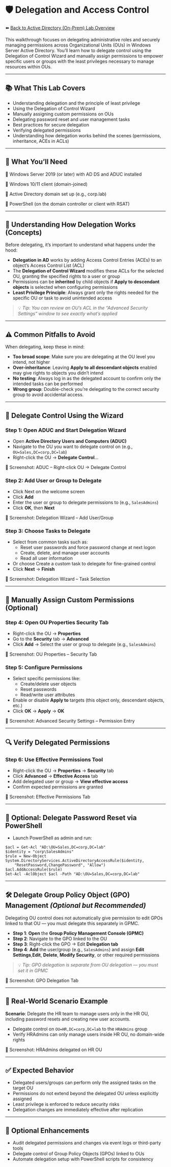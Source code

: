# 🛡️ Delegation and Access Control

⬅️ [Back to Active Directory (On-Prem) Lab Overview](./README.md)

This walkthrough focuses on delegating administrative roles and securely managing permissions across Organizational Units (OUs) in Windows Server Active Directory. You’ll learn how to delegate control using the Delegation of Control Wizard and manually assign permissions to empower specific users or groups with the least privileges necessary to manage resources within OUs.

---

## 📚 What This Lab Covers
- Understanding delegation and the principle of least privilege
- Using the Delegation of Control Wizard
- Manually assigning custom permissions on OUs
- Delegating password reset and user management tasks
- Best practices for secure delegation
- Verifying delegated permissions
- Understanding how delegation works behind the scenes (permissions, inheritance, ACEs in ACLs)

---

## 📝 What You’ll Need

🔹 Windows Server 2019 (or later) with AD DS and ADUC installed

🔹 Windows 10/11 client (domain-joined)

🔹 Active Directory domain set up (e.g., corp.lab)

🔹 PowerShell (on the domain controller or client with RSAT)

---

## 📖 Understanding How Delegation Works (Concepts)
Before delegating, it’s important to understand what happens under the hood:
- **Delegation in AD** works by adding Access Control Entries (ACEs) to an object’s Access Control List (ACL)
- The **Delegation of Control Wizard** modifies these ACLs for the selected OU, granting the specified rights to a user or group
- Permissions can be **inherited** by child objects if **Apply to descendant objects** is selected when configuring permissions
- **Least Privilege Principle**: Always grant only the rights needed for the specific OU or task to avoid unintended access
> 💡 *Tip: You can review an OU’s ACL in the “Advanced Security Settings” window to see exactly what’s applied*

---

## ⚠️ Common Pitfalls to Avoid
When delegating, keep these in mind:
- **Too broad scope**: Make sure you are delegating at the OU level you intend, not higher
- **Over-inheritance**: Leaving **Apply to all descendant objects** enabled may give rights to objects you didn’t intend
- **No testing**: Always log in as the delegated account to confirm only the intended tasks can be performed
- **Wrong group**: Double-check you’re delegating to the correct security group to avoid accidental access.

---

## 👤 Delegate Control Using the Wizard

### Step 1: Open ADUC and Start Delegation Wizard
- Open **Active Directory Users and Computers (ADUC)**
- Navigate to the OU you want to delegate control on (e.g., `OU=Sales,DC=corp,DC=lab`)
- Right-click the OU → **Delegate Control**...

📸 Screenshot: ADUC – Right-click OU → Delegate Control

### Step 2: Add User or Group to Delegate
- Click Next on the welcome screen
- Click **Add**
- Enter the user or group to delegate permissions to (e.g., `SalesAdmins`)
- Click **OK**, then **Next**

📸 Screenshot: Delegation Wizard – Add User/Group

### Step 3: Choose Tasks to Delegate

- Select from common tasks such as:
  - Reset user passwords and force password change at next logon
  - Create, delete, and manage user accounts
  - Read all user information
- Or choose Create a custom task to delegate for fine-grained control
- Click **Next** → **Finish**

📸 Screenshot: Delegation Wizard – Task Selection

---

## 🔧 Manually Assign Custom Permissions (Optional)

### Step 4: Open OU Properties Security Tab
- Right-click the OU → **Properties**
- Go to the **Security** tab → **Advanced**
- Click **Add** → Select the user or group to delegate (e.g., `SalesAdmins`)

📸 Screenshot: OU Properties – Security Tab

### Step 5: Configure Permissions
- Select specific permissions like:
  - Create/delete user objects
  - Reset passwords
  - Read/write user attributes
- Enable or disable **Apply to** targets (this object only, descendant objects, etc.)
- Click **OK** → **Apply** → **OK**

 📸 Screenshot: Advanced Security Settings – Permission Entry

 --- 

 ## 🔍 Verify Delegated Permissions

 ### Step 6: Use Effective Permissions Tool
 - Right-click the OU → **Properties** → **Security** tab
 - Click **Advanced** → **Effective Access** tab
 - Add delegated user or group → **View effective access**
 - Confirm expected permissions are granted

📸 Screenshot: Effective Permissions Tab

---

## 🧩 Optional: Delegate Password Reset via PowerShell

- Launch PowerShell as admin and run:
```
$acl = Get-Acl "AD:\OU=Sales,DC=corp,DC=lab"
$identity = "corp\SalesAdmins"
$rule = New-Object System.DirectoryServices.ActiveDirectoryAccessRule($identity,
    "ResetPassword,ChangePassword", "Allow")
$acl.AddAccessRule($rule)
Set-Acl -AclObject $acl -Path "AD:\OU=Sales,DC=corp,DC=lab"
```

---

## 🛠️ Delegate Group Policy Object (GPO) Management *(Optional but Recommended)*

Delegating OU control does not automatically give permission to edit GPOs linked to that OU — you must delegate this separately in GPMC.

- **Step 1**: **Open** the **Group Policy Management Console (GPMC)**
- **Step 2**: Navigate to the GPO linked to the OU
- **Step 3**: Right-click the GPO → Edit **Delegation tab**
- **Step 4**: **Add** the user/group (e.g., `SalesAdmins`) and assign **Edit Settings**,**Edit**, **Delete**, **Modify Security**, or other required permissions
> 💡 *Tip: GPO delegation is separate from OU delegation — you must set it in GPMC*

📸 Screenshot: GPO Delegation Tab

---

## 🔄 Real-World Scenario Example

**Scenario**: Delegate the HR team to manage users only in the HR OU, including password resets and creating new user accounts.
- Delegate control on `OU=HR,DC=corp,DC=lab` to the `HRAdmins` group
- Verify HRAdmins can only manage users inside HR OU, no domain-wide rights

📸 Screenshot: HRAdmins delegated on HR OU

---

## ✅ Expected Behavior

- Delegated users/groups can perform only the assigned tasks on the target OU
- Permissions do not extend beyond the delegated OU unless explicitly assigned
- Least privilege is enforced to reduce security risks
- Delegation changes are immediately effective after replication

---

## 🔄 Optional Enhancements
- Audit delegated permissions and changes via event logs or third-party tools
- Delegate control of Group Policy Objects (GPOs) linked to OUs
- Automate delegation setup with PowerShell scripts for consistency



 
